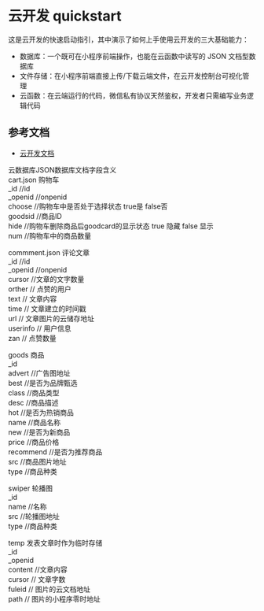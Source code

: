 # 云开发 quickstart

这是云开发的快速启动指引，其中演示了如何上手使用云开发的三大基础能力：

- 数据库：一个既可在小程序前端操作，也能在云函数中读写的 JSON 文档型数据库
- 文件存储：在小程序前端直接上传/下载云端文件，在云开发控制台可视化管理
- 云函数：在云端运行的代码，微信私有协议天然鉴权，开发者只需编写业务逻辑代码

## 参考文档

- [云开发文档](https://developers.weixin.qq.com/miniprogram/dev/wxcloud/basis/getting-started.html)

云数据库JSON数据库文档字段含义  
cart.json  购物车   
_id         //id  
_openid     //onpenid  
choose      //购物车中是否处于选择状态 true是 false否  
goodsid     //商品ID  
hide        //购物车删除商品后goodcard的显示状态 true 隐藏 false 显示  
 num        //购物车中的商品数量  

commment.json 评论文章  
_id          //id  
_openid      //onpenid  
cursor       //文章的文字数量  
orther       // 点赞的用户  
text         // 文章内容  
time         // 文章建立的时间戳  
url          // 文章图片的云储存地址  
userinfo     //  用户信息  
zan          // 点赞数量  

goods 商品  
_id           
advert          //广告图地址  
best            //是否为品牌甄选  
class           //商品类型  
desc            //商品描述  
hot             //是否为热销商品  
name            //商品名称  
new             //是否为新商品  
price          //商品价格  
recommend      //是否为推荐商品  
src           //商品图片地址  
type          //商品种类  

swiper 轮播图  
_id  
name   //名称  
src    //轮播图地址  
type   //商品种类  

temp   发表文章时作为临时存储  
_id   
_openid   
content  //文章内容  
cursor   // 文章字数  
fuleid   // 图片的云文档地址  
path     // 图片的小程序零时地址  
